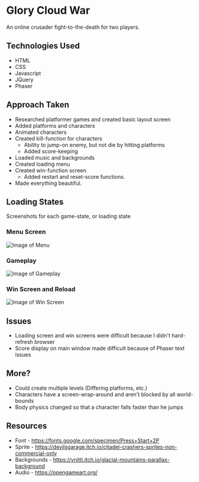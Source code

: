 # Glory Cloud War
An online crusader fight-to-the-death for two players.

## Technologies Used
* HTML
* CSS
* Javascript
* JQuery
* Phaser

## Approach Taken
* Researched platformer games and created basic layout screen
* Added platforms and characters
* Animated characters
* Created kill-function for characters
  - Ability to jump-on enemy, but not die by hitting platforms
  - Added score-keeping
* Loaded music and backgrounds
* Created loading menu
* Created win-function screen
  - Added restart and reset-score functions.
* Made everything beautiful.

## Loading States
Screenshots for each game-state, or loading state

### Menu Screen
![Image of Menu](https://freekev.github.io/Cloud/assets/SSMenu.png)

### Gameplay
![Image of Gameplay](https://freekev.github.io/Cloud/assets/SSPlay.png)

### Win Screen and Reload
![Image of Win Screen](https://freekev.github.io/Cloud/assets/SSWin.png)

## Issues
* Loading screen and win screens were difficult because I didn't hard-refresh browser
* Score display on main window made difficult because of Phaser text issues

## More?
* Could create multiple levels (Differing platforms, etc.)
* Characters have a screen-wrap-around and aren't blocked by all world-bounds
* Body physics changed so that a character falls faster than he jumps

## Resources
* Font - https://fonts.google.com/specimen/Press+Start+2P
* Sprite - https://devilsgarage.itch.io/citadel-crashers-sprites-non-commercial-only
* Backgrounds - https://vnitti.itch.io/glacial-mountains-parallax-background
* Audio - https://opengameart.org/
